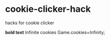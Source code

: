 # cookie-clicker-hack
hacks for cookie clicker

**bold text** Infinite cookies
Game.cookies=Infinity;
